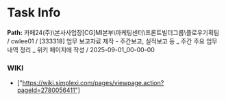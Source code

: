 # Task Info

**Path:** 카페24(주)\본사사업장\[CG]MI본부\마케팅센터\프론트빌더그룹\플로우기획팀 / cwlee01 / [333318] 업무 보고자료 제작 - 주간보고, 실적보고 등 _ 주간 주요 업무 내역 정리 _ 위키 페이지에 작성 / 2025-09-01_00-00-00

### WIKI
- ["https://wiki.simplexi.com/pages/viewpage.action?pageId=2780056411"]

